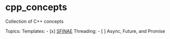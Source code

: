 # cpp_concepts
Collection of C++ concepts

Topics:
    Templates:
        - [x] [SFINAE](src/templates/README.md)
    Threading:
        - [ ] Async, Future, and Promise